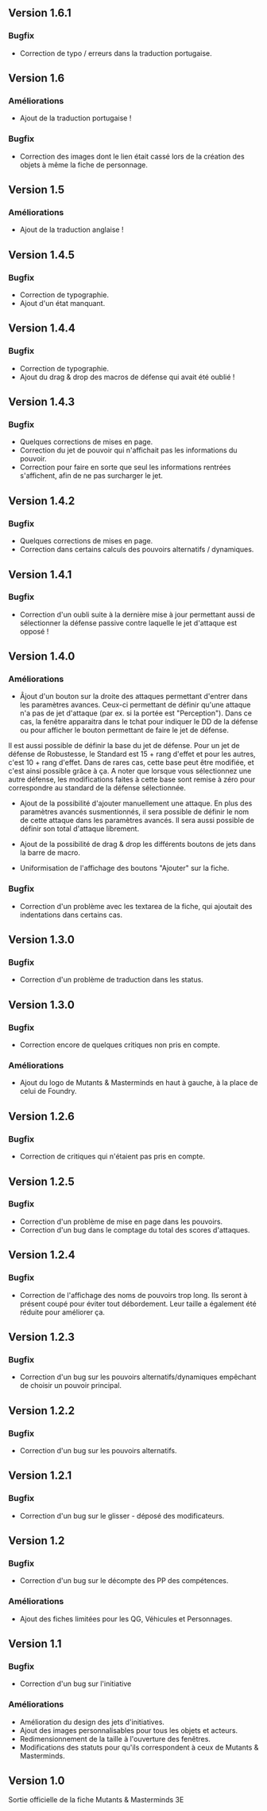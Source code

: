 ## Version 1.6.1
### Bugfix
- Correction de typo / erreurs dans la traduction portugaise.

## Version 1.6
### Améliorations
- Ajout de la traduction portugaise !

### Bugfix
- Correction des images dont le lien était cassé lors de la création des objets à même la fiche de personnage.

## Version 1.5
### Améliorations
- Ajout de la traduction anglaise !

## Version 1.4.5
### Bugfix
- Correction de typographie.
- Ajout d'un état manquant.

## Version 1.4.4
### Bugfix
- Correction de typographie.
- Ajout du drag & drop des macros de défense qui avait été oublié !

## Version 1.4.3
### Bugfix
- Quelques corrections de mises en page.
- Correction du jet de pouvoir qui n'affichait pas les informations du pouvoir.
- Correction pour faire en sorte que seul les informations rentrées s'affichent, afin de ne pas surcharger le jet.

## Version 1.4.2
### Bugfix
- Quelques corrections de mises en page.
- Correction dans certains calculs des pouvoirs alternatifs / dynamiques.

## Version 1.4.1
### Bugfix
- Correction d'un oubli suite à la dernière mise à jour permettant aussi de sélectionner la défense passive contre laquelle le jet d'attaque est opposé !

## Version 1.4.0
### Améliorations
- Âjout d'un bouton sur la droite des attaques permettant d'entrer dans les paramètres avances.
Ceux-ci permettant de définir qu'une attaque n'a pas de jet d'attaque (par ex. si la portée est "Perception"). Dans ce cas, la fenêtre apparaitra dans le tchat pour indiquer le DD de la défense ou pour afficher le bouton permettant de faire le jet de défense.

Il est aussi possible de définir la base du jet de défense. Pour un jet de défense de Robustesse, le Standard est 15 + rang d'effet et pour les autres, c'est 10 + rang d'effet. Dans de rares cas, cette base peut être modifiée, et c'est ainsi possible grâce à ça. A noter que lorsque vous sélectionnez une autre défense, les modifications faites à cette base sont remise à zéro pour correspondre au standard de la défense sélectionnée.

- Ajout de la possibilité d'ajouter manuellement une attaque.
En plus des paramètres avancés susmentionnés, il sera possible de définir le nom de cette attaque dans les paramètres avancés.
Il sera aussi possible de définir son total d'attaque librement.

- Ajout de la possibilité de drag & drop les différents boutons de jets dans la barre de macro.
- Uniformisation de l'affichage des boutons "Ajouter" sur la fiche.

### Bugfix
- Correction d'un problème avec les textarea de la fiche, qui ajoutait des indentations dans certains cas.

## Version 1.3.0
### Bugfix
- Correction d'un problème de traduction dans les status.

## Version 1.3.0
### Bugfix
- Correction encore de quelques critiques non pris en compte.

### Améliorations
- Ajout du logo de Mutants & Masterminds en haut à gauche, à la place de celui de Foundry.

## Version 1.2.6
### Bugfix
- Correction de critiques qui n'étaient pas pris en compte.

## Version 1.2.5
### Bugfix
- Correction d'un problème de mise en page dans les pouvoirs.
- Correction d'un bug dans le comptage du total des scores d'attaques.

## Version 1.2.4
### Bugfix
- Correction de l'affichage des noms de pouvoirs trop long.
Ils seront à présent coupé pour éviter tout débordement.
Leur taille a également été réduite pour améliorer ça.

## Version 1.2.3
### Bugfix
- Correction d'un bug sur les pouvoirs alternatifs/dynamiques empêchant de choisir un pouvoir principal.

## Version 1.2.2
### Bugfix
- Correction d'un bug sur les pouvoirs alternatifs.

## Version 1.2.1
### Bugfix
- Correction d'un bug sur le glisser - déposé des modificateurs.

## Version 1.2
### Bugfix
- Correction d'un bug sur le décompte des PP des compétences.

### Améliorations
- Ajout des fiches limitées pour les QG, Véhicules et Personnages.

## Version 1.1
### Bugfix
- Correction d'un bug sur l'initiative

### Améliorations
- Amélioration du design des jets d'initiatives.
- Ajout des images personnalisables pour tous les objets et acteurs.
- Redimensionnement de la taille à l'ouverture des fenêtres.
- Modifications des statuts pour qu'ils correspondent à ceux de Mutants & Masterminds.

## Version 1.0
Sortie officielle de la fiche Mutants & Masterminds 3E